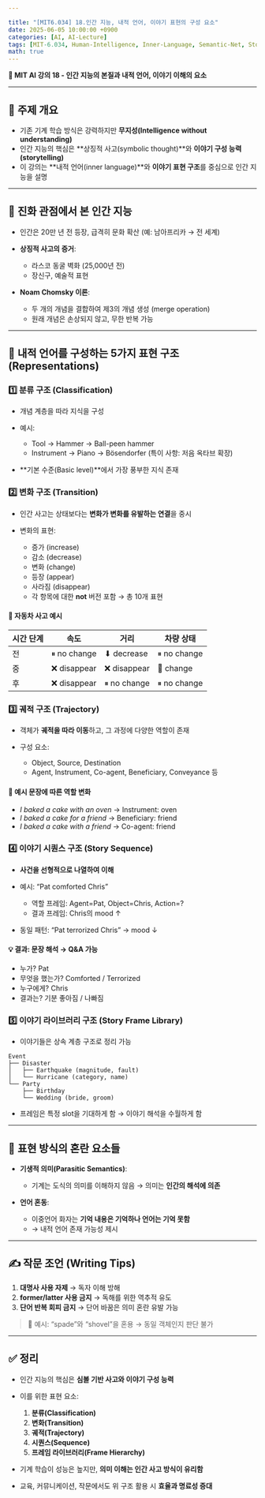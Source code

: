 ```yaml
---

title: "[MIT6.034] 18.인간 지능, 내적 언어, 이야기 표현의 구성 요소"
date: 2025-06-05 10:00:00 +0900
categories: [AI, AI-Lecture]
tags: [MIT-6.034, Human-Intelligence, Inner-Language, Semantic-Net, Story-Sequence]
math: true
---
```


**🧠 MIT AI 강의 18 - 인간 지능의 본질과 내적 언어, 이야기 이해의 요소**

---

## 📌 주제 개요

* 기존 기계 학습 방식은 강력하지만 **무지성(Intelligence without understanding)**
* 인간 지능의 핵심은 **상징적 사고(symbolic thought)**와 **이야기 구성 능력(storytelling)**
* 이 강의는 **내적 언어(inner language)**와 **이야기 표현 구조**를 중심으로 인간 지능을 설명

---

## 🧬 진화 관점에서 본 인간 지능

* 인간은 20만 년 전 등장, 급격히 문화 확산 (예: 남아프리카 → 전 세계)
* **상징적 사고의 증거**:

  * 라스코 동굴 벽화 (25,000년 전)
  * 장신구, 예술적 표현
* **Noam Chomsky 이론**:

  * 두 개의 개념을 결합하여 제3의 개념 생성 (merge operation)
  * 원래 개념은 손상되지 않고, 무한 반복 가능

---

## 🧠 내적 언어를 구성하는 5가지 표현 구조 (Representations)

### 1️⃣ 분류 구조 (Classification)

* 개념 계층을 따라 지식을 구성
* 예시:

  * Tool → Hammer → Ball-peen hammer
  * Instrument → Piano → Bösendorfer (특이 사항: 저음 옥타브 확장)
* **기본 수준(Basic level)**에서 가장 풍부한 지식 존재

### 2️⃣ 변화 구조 (Transition)

* 인간 사고는 상태보다는 **변화가 변화를 유발하는 연결**을 중시
* 변화의 표현:

  * 증가 (increase)
  * 감소 (decrease)
  * 변화 (change)
  * 등장 (appear)
  * 사라짐 (disappear)
  * 각 항목에 대한 **not** 버전 포함 → 총 10개 표현

#### 🚗 자동차 사고 예시

| 시간 단계 | 속도          | 거리          | 차량 상태       |
| ----- | ----------- | ----------- | ----------- |
| 전     | ⏸ no change | ⬇ decrease  | ⏸ no change |
| 중     | ❌ disappear | ❌ disappear | 🔀 change   |
| 후     | ❌ disappear | ⏸ no change | ⏸ no change |

### 3️⃣ 궤적 구조 (Trajectory)

* 객체가 **궤적을 따라 이동**하고, 그 과정에 다양한 역할이 존재
* 구성 요소:

  * Object, Source, Destination
  * Agent, Instrument, Co-agent, Beneficiary, Conveyance 등

#### 📌 예시 문장에 따른 역할 변화

* *I baked a cake with an oven* → Instrument: oven
* *I baked a cake for a friend* → Beneficiary: friend
* *I baked a cake with a friend* → Co-agent: friend

### 4️⃣ 이야기 시퀀스 구조 (Story Sequence)

* **사건을 선형적으로 나열하여 이해**
* 예시: “Pat comforted Chris”

  * 역할 프레임: Agent=Pat, Object=Chris, Action=?
  * 결과 프레임: Chris의 mood ↑
* 동일 패턴: “Pat terrorized Chris” → mood ↓

#### 💡 결과: 문장 해석 → Q\&A 가능

* 누가? Pat
* 무엇을 했는가? Comforted / Terrorized
* 누구에게? Chris
* 결과는? 기분 좋아짐 / 나빠짐

### 5️⃣ 이야기 라이브러리 구조 (Story Frame Library)

* 이야기들은 상속 계층 구조로 정리 가능

```
Event
├── Disaster
│   ├── Earthquake (magnitude, fault)
│   └── Hurricane (category, name)
└── Party
    ├── Birthday
    └── Wedding (bride, groom)
```

* 프레임은 특정 slot을 기대하게 함 → 이야기 해석을 수월하게 함

---

## 🧠 표현 방식의 혼란 요소들

* **기생적 의미(Parasitic Semantics)**:

  * 기계는 도식의 의미를 이해하지 않음 → 의미는 **인간의 해석에 의존**
* **언어 혼동**:

  * 이중언어 화자는 **기억 내용은 기억하나 언어는 기억 못함**
  * → 내적 언어 존재 가능성 제시

---

## ✍️ 작문 조언 (Writing Tips)

1. **대명사 사용 자제** → 독자 이해 방해
2. **former/latter 사용 금지** → 독해를 위한 역추적 유도
3. **단어 반복 회피 금지** → 단어 바꿈은 의미 혼란 유발 가능

> 💬 예시: “spade”와 “shovel”을 혼용 → 동일 객체인지 판단 불가

---

## ✅ 정리

* 인간 지능의 핵심은 **심볼 기반 사고와 이야기 구성 능력**
* 이를 위한 표현 요소:

  1. **분류(Classification)**
  2. **변화(Transition)**
  3. **궤적(Trajectory)**
  4. **시퀀스(Sequence)**
  5. **프레임 라이브러리(Frame Hierarchy)**
* 기계 학습이 성능은 높지만, **의미 이해는 인간 사고 방식이 유리함**
* 교육, 커뮤니케이션, 작문에서도 위 구조 활용 시 **효율과 명료성 증대**
